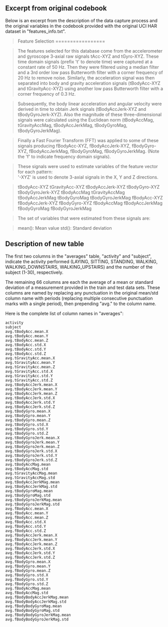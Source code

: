 ## Excerpt from original codebook

Below is an excerpt from the description of the data capture process and the original variables in the codebook provided with the original UCI HAR dataset in "features_info.txt".

>Feature Selection 
=================

>The features selected for this database come from the accelerometer and gyroscope 3-axial raw signals tAcc-XYZ and tGyro-XYZ. These time domain signals (prefix 't' to denote time) were captured at a constant rate of 50 Hz. Then they were filtered using a median filter and a 3rd order low pass Butterworth filter with a corner frequency of 20 Hz to remove noise. Similarly, the acceleration signal was then separated into body and gravity acceleration signals (tBodyAcc-XYZ and tGravityAcc-XYZ) using another low pass Butterworth filter with a corner frequency of 0.3 Hz. 

>Subsequently, the body linear acceleration and angular velocity were derived in time to obtain Jerk signals (tBodyAccJerk-XYZ and tBodyGyroJerk-XYZ). Also the magnitude of these three-dimensional signals were calculated using the Euclidean norm (tBodyAccMag, tGravityAccMag, tBodyAccJerkMag, tBodyGyroMag, tBodyGyroJerkMag). 

>Finally a Fast Fourier Transform (FFT) was applied to some of these signals producing fBodyAcc-XYZ, fBodyAccJerk-XYZ, fBodyGyro-XYZ, fBodyAccJerkMag, fBodyGyroMag, fBodyGyroJerkMag. (Note the 'f' to indicate frequency domain signals). 

>These signals were used to estimate variables of the feature vector for each pattern:  
'-XYZ' is used to denote 3-axial signals in the X, Y and Z directions.

>tBodyAcc-XYZ
>tGravityAcc-XYZ
>tBodyAccJerk-XYZ
>tBodyGyro-XYZ
>tBodyGyroJerk-XYZ
>tBodyAccMag
>tGravityAccMag
>tBodyAccJerkMag
>tBodyGyroMag
>tBodyGyroJerkMag
>fBodyAcc-XYZ
>fBodyAccJerk-XYZ
>fBodyGyro-XYZ
>fBodyAccMag
>fBodyAccJerkMag
>fBodyGyroMag
>fBodyGyroJerkMag

>The set of variables that were estimated from these signals are: 

>mean(): Mean value
>std(): Standard deviation

## Description of new table

The first two columns in the "averages" table, "activity" and "subject", indicate the activity performed (LAYING, SITTING, STANDING, WALKING, WALKING_DOWNSTAIRS, WALKING_UPSTAIRS) and the number of the subject (1-30), respectively.

The remaining 66 columns are each the average of a mean or standard deviation of a measurement provided in the train and test data sets. These columns are named by replacing any punctuation in the original mean/std column name with periods (replacing multiple consecutive punctuation marks with a single period), then prepending "avg." to the column name.

Here is the complete list of column names in "averages":

    activity
    subject
    avg.tBodyAcc.mean.X
    avg.tBodyAcc.mean.Y
    avg.tBodyAcc.mean.Z
    avg.tBodyAcc.std.X
    avg.tBodyAcc.std.Y
    avg.tBodyAcc.std.Z
    avg.tGravityAcc.mean.X
    avg.tGravityAcc.mean.Y
    avg.tGravityAcc.mean.Z
    avg.tGravityAcc.std.X
    avg.tGravityAcc.std.Y
    avg.tGravityAcc.std.Z
    avg.tBodyAccJerk.mean.X
    avg.tBodyAccJerk.mean.Y
    avg.tBodyAccJerk.mean.Z
    avg.tBodyAccJerk.std.X
    avg.tBodyAccJerk.std.Y
    avg.tBodyAccJerk.std.Z
    avg.tBodyGyro.mean.X
    avg.tBodyGyro.mean.Y
    avg.tBodyGyro.mean.Z
    avg.tBodyGyro.std.X
    avg.tBodyGyro.std.Y
    avg.tBodyGyro.std.Z
    avg.tBodyGyroJerk.mean.X
    avg.tBodyGyroJerk.mean.Y
    avg.tBodyGyroJerk.mean.Z
    avg.tBodyGyroJerk.std.X
    avg.tBodyGyroJerk.std.Y
    avg.tBodyGyroJerk.std.Z
    avg.tBodyAccMag.mean
    avg.tBodyAccMag.std
    avg.tGravityAccMag.mean
    avg.tGravityAccMag.std
    avg.tBodyAccJerkMag.mean
    avg.tBodyAccJerkMag.std
    avg.tBodyGyroMag.mean
    avg.tBodyGyroMag.std
    avg.tBodyGyroJerkMag.mean
    avg.tBodyGyroJerkMag.std
    avg.fBodyAcc.mean.X
    avg.fBodyAcc.mean.Y
    avg.fBodyAcc.mean.Z
    avg.fBodyAcc.std.X
    avg.fBodyAcc.std.Y
    avg.fBodyAcc.std.Z
    avg.fBodyAccJerk.mean.X
    avg.fBodyAccJerk.mean.Y
    avg.fBodyAccJerk.mean.Z
    avg.fBodyAccJerk.std.X
    avg.fBodyAccJerk.std.Y
    avg.fBodyAccJerk.std.Z
    avg.fBodyGyro.mean.X
    avg.fBodyGyro.mean.Y
    avg.fBodyGyro.mean.Z
    avg.fBodyGyro.std.X
    avg.fBodyGyro.std.Y
    avg.fBodyGyro.std.Z
    avg.fBodyAccMag.mean
    avg.fBodyAccMag.std
    avg.fBodyBodyAccJerkMag.mean
    avg.fBodyBodyAccJerkMag.std
    avg.fBodyBodyGyroMag.mean
    avg.fBodyBodyGyroMag.std
    avg.fBodyBodyGyroJerkMag.mean
    avg.fBodyBodyGyroJerkMag.std
